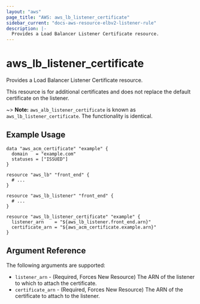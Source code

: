 ```yaml
---
layout: "aws"
page_title: "AWS: aws_lb_listener_certificate"
sidebar_current: "docs-aws-resource-elbv2-listener-rule"
description: |-
  Provides a Load Balancer Listener Certificate resource.
---
```


# aws_lb_listener_certificate

Provides a Load Balancer Listener Certificate resource.

This resource is for additional certificates and does not replace the default certificate on the listener.

~> **Note:** `aws_alb_listener_certificate` is known as `aws_lb_listener_certificate`. The functionality is identical.

## Example Usage

```hcl
data "aws_acm_certificate" "example" {
  domain   = "example.com"
  statuses = ["ISSUED"]
}

resource "aws_lb" "front_end" {
  # ...
}

resource "aws_lb_listener" "front_end" {
  # ...
}

resource "aws_lb_listener_certificate" "example" {
  listener_arn    = "${aws_lb_listener.front_end.arn}"
  certificate_arn = "${aws_acm_certificate.example.arn}"
}
```

## Argument Reference

The following arguments are supported:

* `listener_arn` - (Required, Forces New Resource) The ARN of the listener to which to attach the certificate.
* `certificate_arn` - (Required, Forces New Resource) The ARN of the certificate to attach to the listener.
